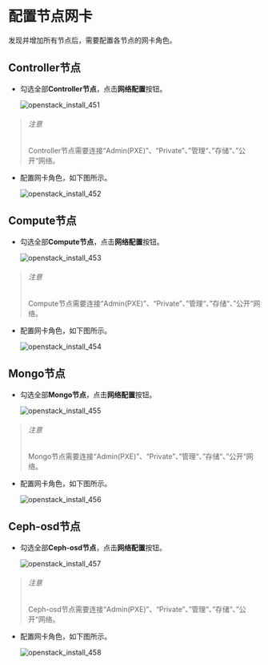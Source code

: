 # 配置节点网卡

发现并增加所有节点后，需要配置各节点的网卡角色。

## Controller节点

* 勾选全部**Controller节点**，点击**网络配置**按钮。

  ![openstack_install_451](../images/openstack_install_451.png)

 > ###### 注意
 > Controller节点需要连接“Admin(PXE)”、“Private”、”管理“、”存储“、”公开“网络。

* 配置网卡角色，如下图所示。

  ![openstack_install_452](../images/openstack_install_452.png)

## Compute节点

* 勾选全部**Compute节点**，点击**网络配置**按钮。

  ![openstack_install_453](../images/openstack_install_453.png)
 > ###### 注意
 > Compute节点需要连接“Admin(PXE)”、“Private”、”管理“、”存储“、”公开“网络。

* 配置网卡角色，如下图所示。

  ![openstack_install_454](../images/openstack_install_454.png)

## Mongo节点

* 勾选全部**Mongo节点**，点击**网络配置**按钮。

  ![openstack_install_455](../images/openstack_install_455.png)
 > ###### 注意
 > Mongo节点需要连接“Admin(PXE)”、“Private”、”管理“、”存储“、”公开“网络。

* 配置网卡角色，如下图所示。

  ![openstack_install_456](../images/openstack_install_456.png)

## Ceph-osd节点

* 勾选全部**Ceph-osd节点**，点击**网络配置**按钮。

  ![openstack_install_457](../images/openstack_install_457.png)
 > ###### 注意
 > Ceph-osd节点需要连接“Admin(PXE)”、“Private”、”管理“、”存储“、”公开“网络。

* 配置网卡角色，如下图所示。

  ![openstack_install_458](../images/openstack_install_458.png)
